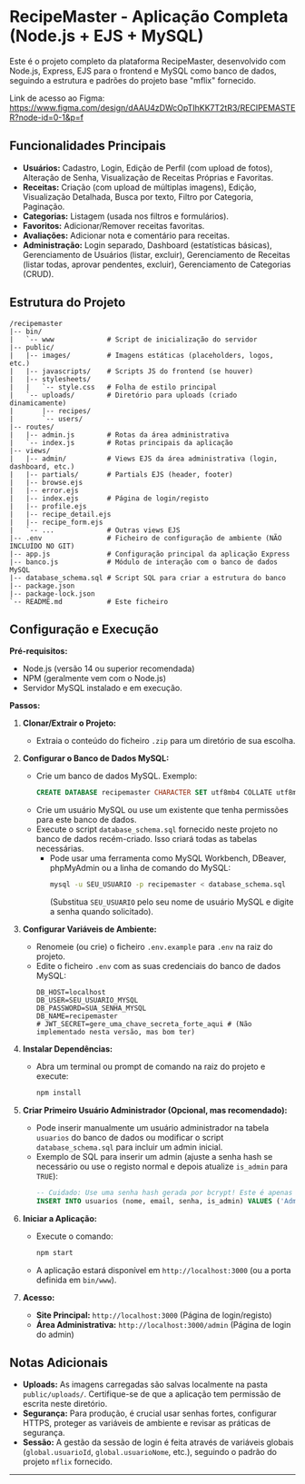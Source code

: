 # RecipeMaster - Aplicação Completa (Node.js + EJS + MySQL)

Este é o projeto completo da plataforma RecipeMaster, desenvolvido com Node.js, Express, EJS para o frontend e MySQL como banco de dados, seguindo a estrutura e padrões do projeto base "mflix" fornecido.

Link de acesso ao Figma: https://www.figma.com/design/dAAU4zDWcOpTIhKK7T2tR3/RECIPEMASTER?node-id=0-1&p=f

## Funcionalidades Principais

*   **Usuários:** Cadastro, Login, Edição de Perfil (com upload de fotos), Alteração de Senha, Visualização de Receitas Próprias e Favoritas.
*   **Receitas:** Criação (com upload de múltiplas imagens), Edição, Visualização Detalhada, Busca por texto, Filtro por Categoria, Paginação.
*   **Categorias:** Listagem (usada nos filtros e formulários).
*   **Favoritos:** Adicionar/Remover receitas favoritas.
*   **Avaliações:** Adicionar nota e comentário para receitas.
*   **Administração:** Login separado, Dashboard (estatísticas básicas), Gerenciamento de Usuários (listar, excluir), Gerenciamento de Receitas (listar todas, aprovar pendentes, excluir), Gerenciamento de Categorias (CRUD).

## Estrutura do Projeto

```
/recipemaster
|-- bin/
|   `-- www             # Script de inicialização do servidor
|-- public/
|   |-- images/         # Imagens estáticas (placeholders, logos, etc.)
|   |-- javascripts/    # Scripts JS do frontend (se houver)
|   |-- stylesheets/
|   |   `-- style.css   # Folha de estilo principal
|   `-- uploads/        # Diretório para uploads (criado dinamicamente)
|       |-- recipes/
|       `-- users/
|-- routes/
|   |-- admin.js        # Rotas da área administrativa
|   `-- index.js        # Rotas principais da aplicação
|-- views/
|   |-- admin/          # Views EJS da área administrativa (login, dashboard, etc.)
|   |-- partials/       # Partials EJS (header, footer)
|   |-- browse.ejs
|   |-- error.ejs
|   |-- index.ejs       # Página de login/registo
|   |-- profile.ejs
|   |-- recipe_detail.ejs
|   |-- recipe_form.ejs
|   `-- ...             # Outras views EJS
|-- .env                # Ficheiro de configuração de ambiente (NÃO INCLUÍDO NO GIT)
|-- app.js              # Configuração principal da aplicação Express
|-- banco.js            # Módulo de interação com o banco de dados MySQL
|-- database_schema.sql # Script SQL para criar a estrutura do banco
|-- package.json
|-- package-lock.json
`-- README.md           # Este ficheiro
```

## Configuração e Execução

**Pré-requisitos:**

*   Node.js (versão 14 ou superior recomendada)
*   NPM (geralmente vem com o Node.js)
*   Servidor MySQL instalado e em execução.

**Passos:**

1.  **Clonar/Extrair o Projeto:**
    *   Extraia o conteúdo do ficheiro `.zip` para um diretório de sua escolha.

2.  **Configurar o Banco de Dados MySQL:**
    *   Crie um banco de dados MySQL. Exemplo:
        ```sql
        CREATE DATABASE recipemaster CHARACTER SET utf8mb4 COLLATE utf8mb4_unicode_ci;
        ```
    *   Crie um usuário MySQL ou use um existente que tenha permissões para este banco de dados.
    *   Execute o script `database_schema.sql` fornecido neste projeto no banco de dados recém-criado. Isso criará todas as tabelas necessárias.
        *   Pode usar uma ferramenta como MySQL Workbench, DBeaver, phpMyAdmin ou a linha de comando do MySQL:
            ```bash
            mysql -u SEU_USUARIO -p recipemaster < database_schema.sql
            ```
            (Substitua `SEU_USUARIO` pelo seu nome de usuário MySQL e digite a senha quando solicitado).

3.  **Configurar Variáveis de Ambiente:**
    *   Renomeie (ou crie) o ficheiro `.env.example` para `.env` na raiz do projeto.
    *   Edite o ficheiro `.env` com as suas credenciais do banco de dados MySQL:
        ```dotenv
        DB_HOST=localhost
        DB_USER=SEU_USUARIO_MYSQL
        DB_PASSWORD=SUA_SENHA_MYSQL
        DB_NAME=recipemaster
        # JWT_SECRET=gere_uma_chave_secreta_forte_aqui # (Não implementado nesta versão, mas bom ter)
        ```

4.  **Instalar Dependências:**
    *   Abra um terminal ou prompt de comando na raiz do projeto e execute:
        ```bash
        npm install
        ```

5.  **Criar Primeiro Usuário Administrador (Opcional, mas recomendado):**
    *   Pode inserir manualmente um usuário administrador na tabela `usuarios` do banco de dados ou modificar o script `database_schema.sql` para incluir um admin inicial.
    *   Exemplo de SQL para inserir um admin (ajuste a senha hash se necessário ou use o registo normal e depois atualize `is_admin` para `TRUE`):
        ```sql
        -- Cuidado: Use uma senha hash gerada por bcrypt! Este é apenas um exemplo.
        INSERT INTO usuarios (nome, email, senha, is_admin) VALUES ('Admin', 'admin@recipemaster.com', '$2a$10$...', TRUE);
        ```

6.  **Iniciar a Aplicação:**
    *   Execute o comando:
        ```bash
        npm start
        ```
    *   A aplicação estará disponível em `http://localhost:3000` (ou a porta definida em `bin/www`).

7.  **Acesso:**
    *   **Site Principal:** `http://localhost:3000` (Página de login/registo)
    *   **Área Administrativa:** `http://localhost:3000/admin` (Página de login do admin)

## Notas Adicionais

*   **Uploads:** As imagens carregadas são salvas localmente na pasta `public/uploads/`. Certifique-se de que a aplicação tem permissão de escrita neste diretório.
*   **Segurança:** Para produção, é crucial usar senhas fortes, configurar HTTPS, proteger as variáveis de ambiente e revisar as práticas de segurança.
*   **Sessão:** A gestão da sessão de login é feita através de variáveis globais (`global.usuarioId`, `global.usuarioNome`, etc.), seguindo o padrão do projeto `mflix` fornecido.

---

